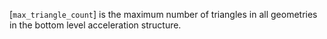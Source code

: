 [`max_triangle_count`] is the maximum number of triangles in all
geometries in the bottom level acceleration structure.